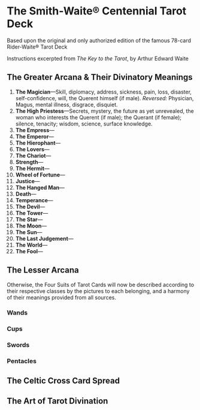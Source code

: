 # The Smith-Waite® Centennial Tarot Deck

Based upon the original and only authorized edition of the famous 78-card Rider-Waite® Tarot Deck

Instructions excerpted from *The Key to the Tarot*, by Arthur Edward Waite

## The Greater Arcana & Their Divinatory Meanings

1. **The Magician**—Skill, diplomacy, address, sickness, pain, loss, disaster, self-confidence, will, the Querent himself (if male). *Reversed:* Physician, Magus, mental illness, disgrace, disquiet. 
2. **The High Priestess**—Secrets, mystery, the future as yet unrevealed, the woman who interests the Querent (if male); the Querant (if female); silence, tenacity; wisdom, science, surface knowledge.
3. **The Empress**—
4. **The Emperor**—
5. **The Hierophant**—
6. **The Lovers**—
7. **The Chariot**—
8. **Strength**—
9. **The Hermit**—
10. **Wheel of Fortune**—
11. **Justice**—
12. **The Hanged Man**—
13. **Death**—
14. **Temperance**—
15. **The Devil**—
16. **The Tower**—
17. **The Star**—
18. **The Moon**—
19. **The Sun**—
20. **The Last Judgement**—
21. **The World**—
0. **The Fool**—

## The Lesser Arcana

Otherwise, the Four Suits of Tarot Cards will now be described according to their respective classes by the pictures to each belonging, and a harmony of their meanings provided from all sources.

### Wands

### Cups

### Swords

### Pentacles

## The Celtic Cross Card Spread

## The Art of Tarot Divination